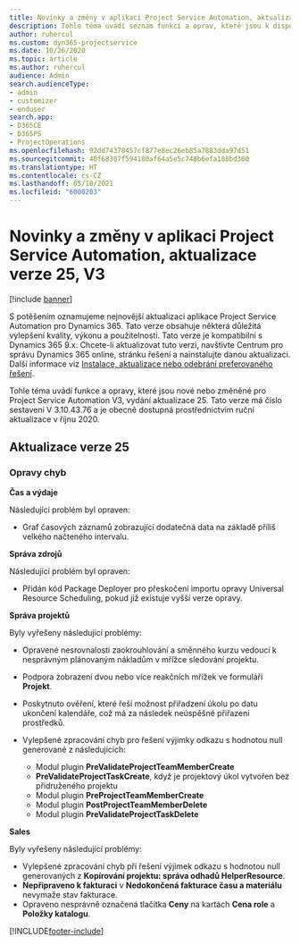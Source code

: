 ```yaml
---
title: Novinky a změny v aplikaci Project Service Automation, aktualizace verze 25, V3
description: Tohle téma uvádí seznam funkcí a oprav, které jsou k dispozici v Project Service Automation, aktualizace verze 25, V3.
author: ruhercul
ms.custom: dyn365-projectservice
ms.date: 10/26/2020
ms.topic: article
ms.author: ruhercul
audience: Admin
search.audienceType:
- admin
- customizer
- enduser
search.app:
- D365CE
- D365PS
- ProjectOperations
ms.openlocfilehash: 92dd74378457cf877e8ec26eb85a7883dda97d51
ms.sourcegitcommit: 40f68387f594180af64a5e5c748b6efa188bd300
ms.translationtype: HT
ms.contentlocale: cs-CZ
ms.lasthandoff: 05/10/2021
ms.locfileid: "6000203"
---
```

# <a name="whats-new-or-changed-in-project-service-automation-update-release-25-v3"></a>Novinky a změny v aplikaci Project Service Automation, aktualizace verze 25, V3

[!include [banner](../includes/psa-now-project-operations.md)]

S potěšením oznamujeme nejnovější aktualizaci aplikace Project Service Automation pro Dynamics 365. Tato verze obsahuje některá důležitá vylepšení kvality, výkonu a použitelnosti. Tato verze je kompatibilní s Dynamics 365 9.x. Chcete-li aktualizovat tuto verzi, navštivte Centrum pro správu Dynamics 365 online, stránku řešení a nainstalujte danou aktualizaci. Další informace viz [Instalace, aktualizace nebo odebrání preferovaného řešení](/power-platform/admin/install-remove-preferred-solution).

Tohle téma uvádí funkce a opravy, které jsou nové nebo změněné pro Project Service Automation V3, vydání aktualizace 25. Tato verze má číslo sestavení V 3.10.43.76 a je obecně dostupná prostřednictvím ruční aktualizace v říjnu 2020.

## <a name="update-release-25"></a>Aktualizace verze 25

### <a name="bug-fixes"></a>Opravy chyb

**Čas a výdaje**

Následující problém byl opraven:

- Graf časových záznamů zobrazující dodatečná data na základě příliš velkého načteného intervalu.

**Správa zdrojů**

Následující problém byl opraven:

- Přidán kód Package Deployer pro přeskočení importu opravy Universal Resource Scheduling, pokud již existuje vyšší verze opravy.

**Správa projektů**

Byly vyřešeny následující problémy:

- Opravené nesrovnalosti zaokrouhlování a směnného kurzu vedoucí k nesprávným plánovaným nákladům v mřížce sledování projektu.
- Podpora zobrazení dvou nebo více reakčních mřížek ve formuláři **Projekt**.
- Poskytnuto ověření, které řeší možnost přiřadzení úkolu po datu ukončení kalendáře, což má za následek neúspěšné přiřazení prostředků.
- Vylepšené zpracování chyb pro řešení výjimky odkazu s hodnotou null generované z následujících:

    - Modul plugin **PreValidateProjectTeamMemberCreate**
    - **PreValidateProjectTaskCreate**, když je projektový úkol vytvořen bez přidruženého projektu
    - Modul plugin **PreProjectTeamMemberCreate**
    - Modul plugin **PostProjectTeamMemberDelete**
    - Modul plugin **PreValidateProjectTaskDelete**

**Sales**

Byly vyřešeny následující problémy:

- Vylepšené zpracování chyb při řešení výjimek odkazu s hodnotou null generovaných z **Kopírování projektu: správa odhadů HelperResource**.
- **Nepřipraveno k fakturaci** v **Nedokončená fakturace času a materiálu** nevymaže stav fakturace.
- Opraveno nesprávně označená tlačítka **Ceny** na kartách **Cena role** a **Položky katalogu**.


[!INCLUDE[footer-include](../includes/footer-banner.md)]